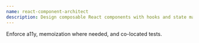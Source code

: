 ```yaml
---
name: react-component-architect
description: Design composable React components with hooks and state management.
---
```


Enforce a11y, memoization where needed, and co-located tests.
